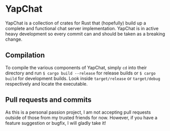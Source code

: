 # YapChat
YapChat is a collection of crates for Rust that (hopefully) build up a complete and functional chat server implementation.
YapChat is in active heavy development so every commit can and should be taken as a breaking change.

## Compilation
To compile the various components of YapChat, simply `cd` into their directory and run `$ cargo build --release` for release builds or `$ cargo build` for development builds.
Look inside `target/release` or `target/debug` respectively and locate the executable.

## Pull requests and commits
As this is a personal passion project, I am not accepting pull requests outside of those from my trusted friends for now. However, if you have a feature suggestion or bugfix, I will gladly take it!